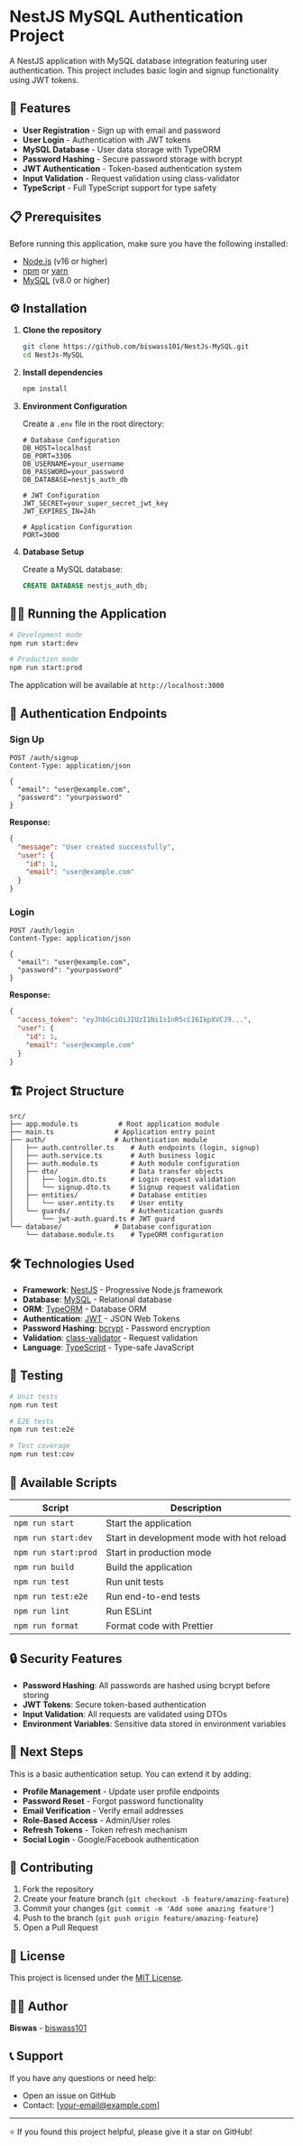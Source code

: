 # NestJS MySQL Authentication Project

A NestJS application with MySQL database integration featuring user authentication. This project includes basic login and signup functionality using JWT tokens.

## 🚀 Features

- **User Registration** - Sign up with email and password
- **User Login** - Authentication with JWT tokens
- **MySQL Database** - User data storage with TypeORM
- **Password Hashing** - Secure password storage with bcrypt
- **JWT Authentication** - Token-based authentication system
- **Input Validation** - Request validation using class-validator
- **TypeScript** - Full TypeScript support for type safety

## 📋 Prerequisites

Before running this application, make sure you have the following installed:

- [Node.js](https://nodejs.org/) (v16 or higher)
- [npm](https://www.npmjs.com/) or [yarn](https://yarnpkg.com/)
- [MySQL](https://www.mysql.com/) (v8.0 or higher)

## ⚙️ Installation

1. **Clone the repository**
   ```bash
   git clone https://github.com/biswass101/NestJs-MySQL.git
   cd NestJs-MySQL
   ```

2. **Install dependencies**
   ```bash
   npm install
   ```

3. **Environment Configuration**
   
   Create a `.env` file in the root directory:
   ```env
   # Database Configuration
   DB_HOST=localhost
   DB_PORT=3306
   DB_USERNAME=your_username
   DB_PASSWORD=your_password
   DB_DATABASE=nestjs_auth_db
   
   # JWT Configuration
   JWT_SECRET=your_super_secret_jwt_key
   JWT_EXPIRES_IN=24h
   
   # Application Configuration
   PORT=3000
   ```

4. **Database Setup**
   
   Create a MySQL database:
   ```sql
   CREATE DATABASE nestjs_auth_db;
   ```

## 🏃‍♂️ Running the Application

```bash
# Development mode
npm run start:dev

# Production mode
npm run start:prod
```

The application will be available at `http://localhost:3000`

## 🔐 Authentication Endpoints

### Sign Up
```http
POST /auth/signup
Content-Type: application/json

{
  "email": "user@example.com",
  "password": "yourpassword"
}
```

**Response:**
```json
{
  "message": "User created successfully",
  "user": {
    "id": 1,
    "email": "user@example.com"
  }
}
```

### Login
```http
POST /auth/login
Content-Type: application/json

{
  "email": "user@example.com",
  "password": "yourpassword"
}
```

**Response:**
```json
{
  "access_token": "eyJhbGciOiJIUzI1NiIsInR5cCI6IkpXVCJ9...",
  "user": {
    "id": 1,
    "email": "user@example.com"
  }
}
```

## 🏗️ Project Structure

```
src/
├── app.module.ts          # Root application module
├── main.ts               # Application entry point
├── auth/                 # Authentication module
│   ├── auth.controller.ts    # Auth endpoints (login, signup)
│   ├── auth.service.ts       # Auth business logic
│   ├── auth.module.ts        # Auth module configuration
│   ├── dto/                  # Data transfer objects
│   │   ├── login.dto.ts      # Login request validation
│   │   └── signup.dto.ts     # Signup request validation
│   ├── entities/             # Database entities
│   │   └── user.entity.ts    # User entity
│   └── guards/               # Authentication guards
│       └── jwt-auth.guard.ts # JWT guard
└── database/             # Database configuration
    └── database.module.ts    # TypeORM configuration
```

## 🛠️ Technologies Used

- **Framework**: [NestJS](https://nestjs.com/) - Progressive Node.js framework
- **Database**: [MySQL](https://www.mysql.com/) - Relational database
- **ORM**: [TypeORM](https://typeorm.io/) - Database ORM
- **Authentication**: [JWT](https://jwt.io/) - JSON Web Tokens
- **Password Hashing**: [bcrypt](https://www.npmjs.com/package/bcrypt) - Password encryption
- **Validation**: [class-validator](https://github.com/typestack/class-validator) - Request validation
- **Language**: [TypeScript](https://www.typescriptlang.org/) - Type-safe JavaScript

## 🧪 Testing

```bash
# Unit tests
npm run test

# E2E tests
npm run test:e2e

# Test coverage
npm run test:cov
```

## 📝 Available Scripts

| Script | Description |
|--------|-------------|
| `npm run start` | Start the application |
| `npm run start:dev` | Start in development mode with hot reload |
| `npm run start:prod` | Start in production mode |
| `npm run build` | Build the application |
| `npm run test` | Run unit tests |
| `npm run test:e2e` | Run end-to-end tests |
| `npm run lint` | Run ESLint |
| `npm run format` | Format code with Prettier |

## 🔒 Security Features

- **Password Hashing**: All passwords are hashed using bcrypt before storing
- **JWT Tokens**: Secure token-based authentication
- **Input Validation**: All requests are validated using DTOs
- **Environment Variables**: Sensitive data stored in environment variables

## 🚀 Next Steps

This is a basic authentication setup. You can extend it by adding:

- **Profile Management** - Update user profile endpoints
- **Password Reset** - Forgot password functionality
- **Email Verification** - Verify email addresses
- **Role-Based Access** - Admin/User roles
- **Refresh Tokens** - Token refresh mechanism
- **Social Login** - Google/Facebook authentication

## 🤝 Contributing

1. Fork the repository
2. Create your feature branch (`git checkout -b feature/amazing-feature`)
3. Commit your changes (`git commit -m 'Add some amazing feature'`)
4. Push to the branch (`git push origin feature/amazing-feature`)
5. Open a Pull Request

## 📝 License

This project is licensed under the [MIT License](LICENSE).

## 👨‍💻 Author

**Biswas** - [biswass101](https://github.com/biswass101)

## 📞 Support

If you have any questions or need help:
- Open an issue on GitHub
- Contact: [your-email@example.com]

---

⭐ If you found this project helpful, please give it a star on GitHub!
